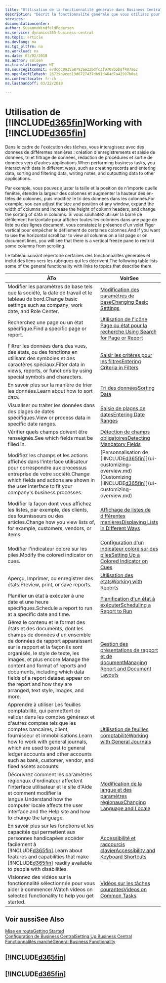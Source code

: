```yaml
---
title: "Utilisation de la fonctionnalité générale dans Business Central | Microsoft Docs"
description: "Décrit la fonctionnalité générale que vous utilisez pour interagir avec des données dans Business Central, par exemple entrer les valeurs, trier les données, et modifier les vues."
services: 
documentationcenter: 
author: SusanneWindfeldPedersen
ms.service: dynamics365-business-central
ms.topic: article
ms.devlang: na
ms.tgt_pltfrm: na
ms.workload: na
ms.date: 03/02/2018
ms.author: solsen
ms.translationtype: HT
ms.sourcegitcommit: e7dcdc0935a8793ae226dfc2f9709b5b8f487a62
ms.openlocfilehash: 26729b9ced13d6727437db91d464d7a42907b0a1
ms.contentlocale: fr-ch
ms.lasthandoff: 03/22/2018

---
```

# <a name="working-with-included365finincludesd365finmdmd"></a><span data-ttu-id="0377a-103">Utilisation de [!INCLUDE[d365fin](includes/d365fin_md.md)]</span><span class="sxs-lookup"><span data-stu-id="0377a-103">Working with [!INCLUDE[d365fin](includes/d365fin_md.md)]</span></span>
<span data-ttu-id="0377a-104">Dans le cadre de l'exécution des tâches, vous interagissez avec des données de différentes manières : création d'enregistrements et saisie de données, tri et filtrage de données, rédaction de procédures et sortie de données vers d'autres applications.</span><span class="sxs-lookup"><span data-stu-id="0377a-104">When performing business tasks, you interact with data in different ways, such as creating records and entering data, sorting and filtering data, writing notes, and outputting data to other applications.</span></span>

<span data-ttu-id="0377a-105">Par exemple, vous pouvez ajuster la taille et la position de n'importe quelle fenêtre, étendre la largeur des colonnes et augmenter la hauteur des en-têtes de colonnes, puis modifiez le tri des données dans les colonnes.</span><span class="sxs-lookup"><span data-stu-id="0377a-105">For example, you can adjust the size and position of any window, expand the width of columns and increase the height of column headers, and change the sorting of data in columns.</span></span> <span data-ttu-id="0377a-106">Si vous souhaitez utiliser la barre de défilement horizontale pour afficher toutes les colonnes dans une page de liste ou des lignes document, vous constatez la présence d'un volet Figer vertical pour empêcher le défilement de certaines colonnes.</span><span class="sxs-lookup"><span data-stu-id="0377a-106">And if you want to use the horizontal scroll bar to view all columns on a list page or on document lines, you will see that there is a vertical freeze pane to restrict some columns from scrolling.</span></span>

<span data-ttu-id="0377a-107">Le tableau suivant répertorie certaines des fonctionnalités générales et inclut des liens vers les rubriques qui les décrivent.</span><span class="sxs-lookup"><span data-stu-id="0377a-107">The following table lists some of the general functionality with links to topics that describe them.</span></span>

| <span data-ttu-id="0377a-108">À</span><span class="sxs-lookup"><span data-stu-id="0377a-108">To</span></span> | <span data-ttu-id="0377a-109">Voir</span><span class="sxs-lookup"><span data-stu-id="0377a-109">See</span></span> |
| --- | --- |
| <span data-ttu-id="0377a-110">Modifier les paramètres de base tels que la société, la date de travail et le tableau de bord.</span><span class="sxs-lookup"><span data-stu-id="0377a-110">Change basic settings such as company, work date, and Role Center.</span></span> |[<span data-ttu-id="0377a-111">Modification des paramètres de base</span><span class="sxs-lookup"><span data-stu-id="0377a-111">Changing Basic Settings</span></span>](ui-change-basic-settings.md) |
| <span data-ttu-id="0377a-112">Recherchez une page ou un état spécifique.</span><span class="sxs-lookup"><span data-stu-id="0377a-112">Find a specific page or report.</span></span> |[<span data-ttu-id="0377a-113">Utilisation de l'icône Page ou état pour la recherche </span><span class="sxs-lookup"><span data-stu-id="0377a-113">Using Search for Page or Report</span></span>](ui-search.md) |
| <span data-ttu-id="0377a-114">Filtrer les données dans des vues, des états, ou des fonctions en utilisant des symboles et des caractères spéciaux.</span><span class="sxs-lookup"><span data-stu-id="0377a-114">Filter data in views, reports, or functions by using special symbols and characters.</span></span> |[<span data-ttu-id="0377a-115">Saisir les critères pour les filtres</span><span class="sxs-lookup"><span data-stu-id="0377a-115">Entering Criteria in Filters</span></span>](ui-enter-criteria-filters.md) |
| <span data-ttu-id="0377a-116">En savoir plus sur la manière de trier les données.</span><span class="sxs-lookup"><span data-stu-id="0377a-116">Learn about how to sort data.</span></span> |[<span data-ttu-id="0377a-117">Tri des données</span><span class="sxs-lookup"><span data-stu-id="0377a-117">Sorting Data</span></span>](ui-sorting.md) |
| <span data-ttu-id="0377a-118">Visualiser ou traiter les données dans des plages de dates spécifiques.</span><span class="sxs-lookup"><span data-stu-id="0377a-118">View or process data in specific date ranges.</span></span> |[<span data-ttu-id="0377a-119">Saisie de plages de dates</span><span class="sxs-lookup"><span data-stu-id="0377a-119">Entering Date Ranges</span></span>](ui-enter-date-ranges.md) |
| <span data-ttu-id="0377a-120">Vérifier quels champs doivent être renseignés.</span><span class="sxs-lookup"><span data-stu-id="0377a-120">See which fields must be filled in.</span></span> |[<span data-ttu-id="0377a-121">Détection de champs obligatoires</span><span class="sxs-lookup"><span data-stu-id="0377a-121">Detecting Mandatory Fields</span></span>](ui-mandatory-fields.md) |
| <span data-ttu-id="0377a-122">Modifiez les champs et les actions affichés dans l'interface utilisateur pour correspondre aux processus entreprise de votre société.</span><span class="sxs-lookup"><span data-stu-id="0377a-122">Change which fields and actions are shown in the user interface to fit your company's business processes.</span></span> |<span data-ttu-id="0377a-123">[Personnalisation de [!INCLUDE[d365fin](includes/d365fin_md.md)]](ui-customizing-overview.md)</span><span class="sxs-lookup"><span data-stu-id="0377a-123">[Customizing [!INCLUDE[d365fin](includes/d365fin_md.md)]](ui-customizing-overview.md)</span></span> |
| <span data-ttu-id="0377a-124">Modifier la façon dont vous affichez les listes, par exemple, des clients, des fournisseurs ou des articles.</span><span class="sxs-lookup"><span data-stu-id="0377a-124">Change how you view lists of, for example, customers, vendors, or items.</span></span> |[<span data-ttu-id="0377a-125">Affichage de listes de différentes manières</span><span class="sxs-lookup"><span data-stu-id="0377a-125">Displaying Lists in Different Ways</span></span>](across-display-lists-different-views.md) |
| <span data-ttu-id="0377a-126">Modifier l'indicateur coloré sur les piles.</span><span class="sxs-lookup"><span data-stu-id="0377a-126">Modify the colored indicator on cues.</span></span> |[<span data-ttu-id="0377a-127">Configuration d'un indicateur coloré sur des piles</span><span class="sxs-lookup"><span data-stu-id="0377a-127">Setting Up a Colored Indicator on Cues</span></span>](ui-how-setup-colored-indicator-cues.md) |
|<span data-ttu-id="0377a-128">Aperçu, Imprimer, ou enregistrer des états.</span><span class="sxs-lookup"><span data-stu-id="0377a-128">Preview, print, or save reports.</span></span>|[<span data-ttu-id="0377a-129">Utilisation des états</span><span class="sxs-lookup"><span data-stu-id="0377a-129">Working with Reports</span></span>](ui-work-report.md)|
| <span data-ttu-id="0377a-130">Planifier un état à exécuter à une date et une heure spécifiques.</span><span class="sxs-lookup"><span data-stu-id="0377a-130">Schedule a report to run at a specific date and time.</span></span> |[<span data-ttu-id="0377a-131">Planification d'un état à exécuter</span><span class="sxs-lookup"><span data-stu-id="0377a-131">Scheduling a Report to Run</span></span>](ui-work-report.md#ScheduleReport) |
| <span data-ttu-id="0377a-132">Gérez le contenu et le format des états et des documents, dont les champs de données d'un ensemble de données de rapport apparaissant sur le rapport et la façon ils sont organisés, le style de texte, les images, et plus encore.</span><span class="sxs-lookup"><span data-stu-id="0377a-132">Manage the content and format of reports and documents, including which data fields of a report dataset appear on the report and how they are arranged, text style, images, and more.</span></span>|[<span data-ttu-id="0377a-133">Gestion des présentations de rapport et de document</span><span class="sxs-lookup"><span data-stu-id="0377a-133">Managing Report and Document Layouts</span></span>](ui-manage-report-layouts.md) |
| <span data-ttu-id="0377a-134">Apprendre à utiliser Les feuilles comptabilité, qui permettent de valider dans les comptes généraux et d'autres comptes tels que les comptes bancaires, client, fournisseur et immobilisations.</span><span class="sxs-lookup"><span data-stu-id="0377a-134">Learn how to work with general journals, which are used to post to general ledger accounts and other accounts such as bank, customer, vendor, and fixed assets accounts.</span></span> |[<span data-ttu-id="0377a-135">Utilisation de feuilles comptabilité</span><span class="sxs-lookup"><span data-stu-id="0377a-135">Working with General Journals</span></span>](ui-work-general-journals.md) |
|<span data-ttu-id="0377a-136">Découvrez comment les paramètres régionaux d'ordinateur affectent l'interface utilisateur et le site d'Aide et comment modifier la langue.</span><span class="sxs-lookup"><span data-stu-id="0377a-136">Understand how the computer locale affects the user interface and the Help site and how to change the language.</span></span>|[<span data-ttu-id="0377a-137">Modification de la langue et des paramètres régionaux</span><span class="sxs-lookup"><span data-stu-id="0377a-137">Changing Language and Locale</span></span>](about-locale-language.md)|
|<span data-ttu-id="0377a-138">En savoir plus sur les fonctions et les capacités qui permettent aux personnes handicapées accéder facilement à [!INCLUDE[d365fin](includes/d365fin_md.md)].</span><span class="sxs-lookup"><span data-stu-id="0377a-138">Learn about features and capabilities that make [!INCLUDE[d365fin](includes/d365fin_md.md)] readily available to people with disabilities.</span></span>|[<span data-ttu-id="0377a-139">Accessibilité et raccourcis clavier</span><span class="sxs-lookup"><span data-stu-id="0377a-139">Accessibility and Keyboard Shortcuts</span></span>](ui-accessibility.md)|
|<span data-ttu-id="0377a-140">Visionnez des vidéos sur la fonctionnalité sélectionnée pour vous aider à commencer.</span><span class="sxs-lookup"><span data-stu-id="0377a-140">Watch videos on selected functionality to help you get started.</span></span>|[<span data-ttu-id="0377a-141">Vidéos sur les tâches courantes</span><span class="sxs-lookup"><span data-stu-id="0377a-141">Videos on Common Tasks</span></span>](across-videos.md)|  

## <a name="see-also"></a><span data-ttu-id="0377a-142">Voir aussi</span><span class="sxs-lookup"><span data-stu-id="0377a-142">See Also</span></span>
[<span data-ttu-id="0377a-143">Mise en route</span><span class="sxs-lookup"><span data-stu-id="0377a-143">Getting Started</span></span>](product-get-started.md)  
[<span data-ttu-id="0377a-144">Configuration de Business Central</span><span class="sxs-lookup"><span data-stu-id="0377a-144">Setting Up Business Central</span></span>](setup.md)  
[<span data-ttu-id="0377a-145">Fonctionnalités marché</span><span class="sxs-lookup"><span data-stu-id="0377a-145">General Business Functionality</span></span>](ui-across-business-areas.md)  

## [!INCLUDE[d365fin](includes/free_trial_md.md)]  
## [!INCLUDE[d365fin](includes/training_link_md.md)]

